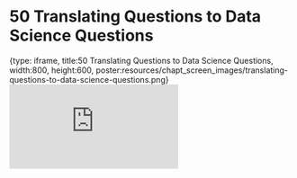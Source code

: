 # 50 Translating Questions to Data Science Questions
 
{type: iframe, title:50 Translating Questions to Data Science Questions, width:800, height:600, poster:resources/chapt_screen_images/translating-questions-to-data-science-questions.png}
![](https://datatrail-jhu.github.io/DataTrail_ReOrg/no_toc/translating-questions-to-data-science-questions.html)
 

 
